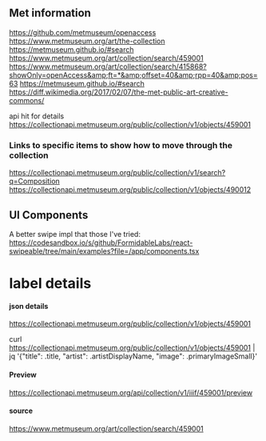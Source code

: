 ## Met information

https://github.com/metmuseum/openaccess
https://www.metmuseum.org/art/the-collection
https://metmuseum.github.io/#search
https://www.metmuseum.org/art/collection/search/459001
https://www.metmuseum.org/art/collection/search/415868?showOnly=openAccess&amp;ft=*&amp;offset=40&amp;rpp=40&amp;pos=63
https://metmuseum.github.io/#search
https://diff.wikimedia.org/2017/02/07/the-met-public-art-creative-commons/

api hit for details
https://collectionapi.metmuseum.org/public/collection/v1/objects/459001

### Links to specific items to show how to move through the collection
https://collectionapi.metmuseum.org/public/collection/v1/search?q=Composition
https://collectionapi.metmuseum.org/public/collection/v1/objects/490012

## UI Components
A better swipe impl that those I've tried:
https://codesandbox.io/s/github/FormidableLabs/react-swipeable/tree/main/examples?file=/app/components.tsx



# label details
#### json details
https://collectionapi.metmuseum.org/public/collection/v1/objects/459001

curl https://collectionapi.metmuseum.org/public/collection/v1/objects/459001 | jq '{"title": .title, "artist": .artistDisplayName, "image": .primaryImageSmall}'
#### Preview
https://collectionapi.metmuseum.org/api/collection/v1/iiif/459001/preview
#### source
https://www.metmuseum.org/art/collection/search/459001